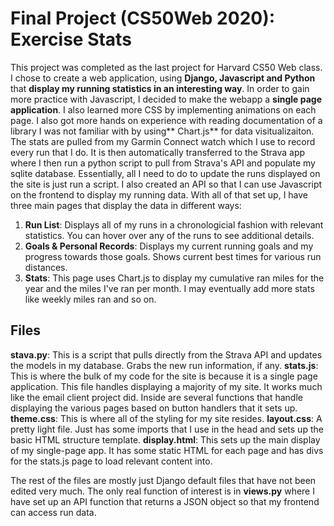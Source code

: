 # Final Project (CS50Web 2020): Exercise Stats
This project was completed as the last project for Harvard CS50 Web class. I chose to create a web application, using **Django, Javascript and Python** that **display my running statistics in an interesting way**. In order to gain more practice with Javascript, I decided to make the webapp a **single page application**. I also learned more CSS by implementing animations on each page. I also got more hands on experience with reading documentation of a library I was not familiar with by using** Chart.js** for data visitualizaiton. The stats are pulled from my Garmin Connect watch which I use to record every run that I do. It is then automatically transferred to the Strava app where I then run a python script to pull from Strava's API and populate my sqlite database. Essentially, all I need to do to update the runs displayed on the site is just run a script. I also created an API so that I can use Javascript on the frontend to display my running data. With all of that set up, I have three main pages that display the data in different ways:
1. **Run List**: Displays all of my runs in a chronologicial fashion with relevant statistics. You can hover over any of the runs to see additional details. 
2. **Goals & Personal Records**: Displays my current running goals and my progress towards those goals. Shows current best times for various run distances. 
3. **Stats**: This page uses Chart.js to display my cumulative ran miles for the year and the miles I've ran per month. I may eventually add more stats like weekly miles ran and so on. 

## Files
**stava.py**: This is a script that pulls directly from the Strava API and updates the models in my database. Grabs the new run information, if any. 
**stats.js**: This is where the bulk of my code for the site is because it is a single page application. This file handles displaying a majority of my site. It works much like the email client project did. Inside are several functions that handle displaying the various pages based on button handlers that it sets up.
**theme.css**: This is where all of the styling for my site resides.
**layout.css**: A pretty light file. Just has some imports that I use in the head and sets up the basic HTML structure template.
**display.html**: This sets up the main display of my single-page app. It has some static HTML for each page and has divs for the stats.js page to load relevant content into. 

The rest of the files are mostly just Django default files that have not been edited very much. The only real function of interest is in **views.py** where I have set up an API function that returns a JSON object so that my frontend can access run data. 
